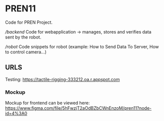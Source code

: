 # PREN11
Code for PREN Project.

_/backend_
Code for webapplication -> manages, stores and verifies data sent by the robot.

_/robot_
Code snippets for robot (example: How to Send Data To Server, How to control camera...)

## URLS

Testing: https://tactile-rigging-333212.oa.r.appspot.com


### Mockup
Mockup for frontend can be viewed here:
https://www.figma.com/file/5hFwzjT2aOdBZbCWnEnzoM/pren11?node-id=4%3A0



